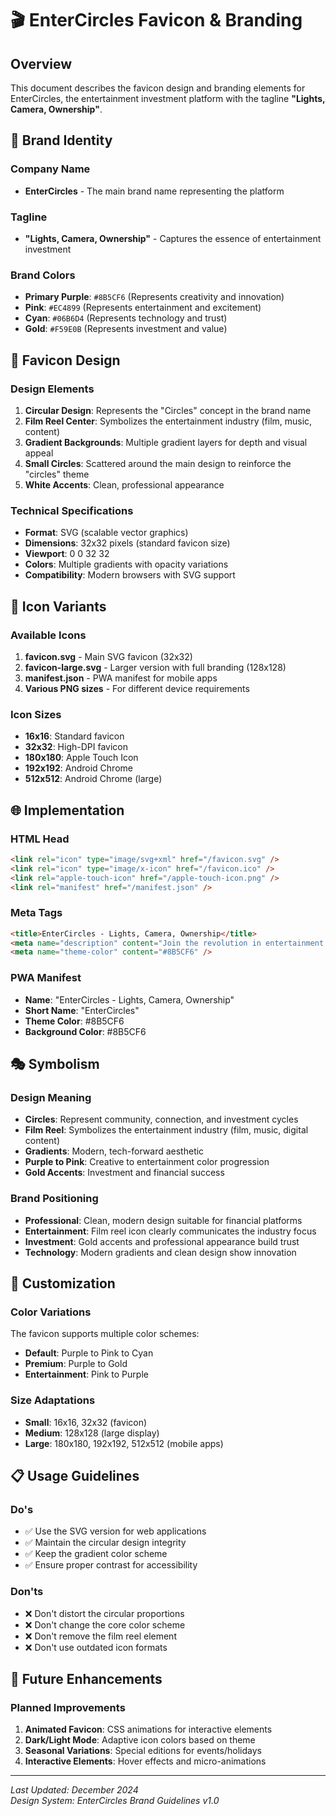 # 🎬 EnterCircles Favicon & Branding

## Overview
This document describes the favicon design and branding elements for EnterCircles, the entertainment investment platform with the tagline **"Lights, Camera, Ownership"**.

## 🎯 Brand Identity

### Company Name
- **EnterCircles** - The main brand name representing the platform

### Tagline
- **"Lights, Camera, Ownership"** - Captures the essence of entertainment investment

### Brand Colors
- **Primary Purple**: `#8B5CF6` (Represents creativity and innovation)
- **Pink**: `#EC4899` (Represents entertainment and excitement)
- **Cyan**: `#06B6D4` (Represents technology and trust)
- **Gold**: `#F59E0B` (Represents investment and value)

## 🎨 Favicon Design

### Design Elements
1. **Circular Design**: Represents the "Circles" concept in the brand name
2. **Film Reel Center**: Symbolizes the entertainment industry (film, music, content)
3. **Gradient Backgrounds**: Multiple gradient layers for depth and visual appeal
4. **Small Circles**: Scattered around the main design to reinforce the "circles" theme
5. **White Accents**: Clean, professional appearance

### Technical Specifications
- **Format**: SVG (scalable vector graphics)
- **Dimensions**: 32x32 pixels (standard favicon size)
- **Viewport**: 0 0 32 32
- **Colors**: Multiple gradients with opacity variations
- **Compatibility**: Modern browsers with SVG support

## 📱 Icon Variants

### Available Icons
1. **favicon.svg** - Main SVG favicon (32x32)
2. **favicon-large.svg** - Larger version with full branding (128x128)
3. **manifest.json** - PWA manifest for mobile apps
4. **Various PNG sizes** - For different device requirements

### Icon Sizes
- **16x16**: Standard favicon
- **32x32**: High-DPI favicon
- **180x180**: Apple Touch Icon
- **192x192**: Android Chrome
- **512x512**: Android Chrome (large)

## 🌐 Implementation

### HTML Head
```html
<link rel="icon" type="image/svg+xml" href="/favicon.svg" />
<link rel="icon" type="image/x-icon" href="/favicon.ico" />
<link rel="apple-touch-icon" href="/apple-touch-icon.png" />
<link rel="manifest" href="/manifest.json" />
```

### Meta Tags
```html
<title>EnterCircles - Lights, Camera, Ownership</title>
<meta name="description" content="Join the revolution in entertainment investment..." />
<meta name="theme-color" content="#8B5CF6" />
```

### PWA Manifest
- **Name**: "EnterCircles - Lights, Camera, Ownership"
- **Short Name**: "EnterCircles"
- **Theme Color**: #8B5CF6
- **Background Color**: #8B5CF6

## 🎭 Symbolism

### Design Meaning
- **Circles**: Represent community, connection, and investment cycles
- **Film Reel**: Symbolizes the entertainment industry (film, music, digital content)
- **Gradients**: Modern, tech-forward aesthetic
- **Purple to Pink**: Creative to entertainment color progression
- **Gold Accents**: Investment and financial success

### Brand Positioning
- **Professional**: Clean, modern design suitable for financial platforms
- **Entertainment**: Film reel icon clearly communicates the industry focus
- **Investment**: Gold accents and professional appearance build trust
- **Technology**: Modern gradients and clean design show innovation

## 🔧 Customization

### Color Variations
The favicon supports multiple color schemes:
- **Default**: Purple to Pink to Cyan
- **Premium**: Purple to Gold
- **Entertainment**: Pink to Purple

### Size Adaptations
- **Small**: 16x16, 32x32 (favicon)
- **Medium**: 128x128 (large display)
- **Large**: 180x180, 192x192, 512x512 (mobile apps)

## 📋 Usage Guidelines

### Do's
- ✅ Use the SVG version for web applications
- ✅ Maintain the circular design integrity
- ✅ Keep the gradient color scheme
- ✅ Ensure proper contrast for accessibility

### Don'ts
- ❌ Don't distort the circular proportions
- ❌ Don't change the core color scheme
- ❌ Don't remove the film reel element
- ❌ Don't use outdated icon formats

## 🚀 Future Enhancements

### Planned Improvements
1. **Animated Favicon**: CSS animations for interactive elements
2. **Dark/Light Mode**: Adaptive icon colors based on theme
3. **Seasonal Variations**: Special editions for events/holidays
4. **Interactive Elements**: Hover effects and micro-animations

---

*Last Updated: December 2024*  
*Design System: EnterCircles Brand Guidelines v1.0*
